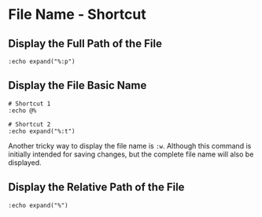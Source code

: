 # File Name - Shortcut

## Display the Full Path of the File

```vim
:echo expand("%:p")
```

## Display the File Basic Name

```vim
# Shortcut 1
:echo @%

# Shortcut 2
:echo expand("%:t")
```

Another tricky way to display the file name is `:w`. Although this command is
initially intended for saving changes, but the complete file name will also be displayed.

## Display the Relative Path of the File

```vim
:echo expand("%")
```

